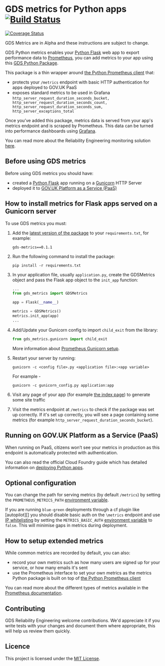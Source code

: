 # GDS metrics for Python apps [![Build Status](https://travis-ci.org/alphagov/gds_metrics_python.svg?branch=master)](https://travis-ci.org/alphagov/gds_metrics_python)
[![Coverage Status](https://coveralls.io/repos/github/alphagov/gds_metrics_python/badge.svg?branch=master)](https://coveralls.io/github/alphagov/gds_metrics_python?branch=master)

GDS Metrics are in Alpha and these instructions are subject to change.

GDS Python metrics enables your [Python Flask][] web app to export performance data to [Prometheus][], you can add metrics to your app using this [GDS Python Package][].

This package is a thin wrapper around [the Python Prometheus client][] that:

* protects your `/metrics` endpoint with basic HTTP authentication for apps deployed to GOV.UK PaaS
* exposes standard metrics to be used in Grafana
```http_server_request_duration_seconds_bucket, http_server_request_duration_seconds_count, http_server_request_duration_seconds_sum, http_server_exceptions_total```

Once you’ve added this package, metrics data is served from your app's metrics endpoint and is scraped by Prometheus. This data can be turned into performance dashboards using [Grafana][].

You can read more about the Reliability Engineering monitoring solution [here][].

## Before using GDS metrics

Before using GDS metrics you should have:

* created a [Python Flask][] app running on a [Gunicorn][] HTTP Server
* deployed it to [GOV.UK Platform as a Service (PaaS)][]

## How to install metrics for Flask apps served on a Gunicorn server

To use GDS metrics you must:

1. Add the [latest version of the package][] to your `requirements.txt`, for example:

    `gds-metrics==0.1.1`

2. Run the following command to install the package:

    `pip install -r requirements.txt`

3. In your application file, usually `application.py`, create the GDSMetrics object and pass the Flask app object to the `init_app` function:

    ```python
    ...
    from gds_metrics import GDSMetrics

    app = Flask(__name__)

    metrics = GDSMetrics()
    metrics.init_app(app)
    ...
    ```

4. Add/Update your Gunicorn config to import `child_exit` from the library:

    ```python
    from gds_metrics.gunicorn import child_exit
    ```

    More information about [Prometheus Gunicorn setup][].

5. Restart your server by running:

    `gunicorn -c <config file>.py <application file>:<app variable>`

    For example -

    `gunicorn -c gunicorn_config.py application:app`

6. Visit any page of your app (for example [the index page][]) to generate some site traffic

7. Visit the metrics endpoint at `/metrics` to check if the package was set up correctly. If it's set up correctly, you will see a page containing some metrics (for example `http_server_request_duration_seconds_bucket`).

## Running on GOV.UK Platform as a Service (PaaS)

When running on PaaS, citizens won’t see your metrics in production as this endpoint is automatically protected with authentication.

You can also read the official Cloud Foundry guide which has detailed information on [deploying Python apps][].

## Optional configuration

You can change the path for serving metrics (by default `/metrics`) by setting the `PROMETHEUS_METRICS_PATH` [environment variable][].

If you are running `blue-green` deployments through a cf plugin like [autopilot][] you should disable basic auth on the `\metrics` endpoint and use [IP whitelisting][] by setting the `METRICS_BASIC_AUTH` [environment variable][] to `false`. This will minimise gaps in metrics during deployment.

## How to setup extended metrics

While common metrics are recorded by default, you can also:

* record your own metrics such as how many users are signed up for your service, or how many emails it's sent
* use the Prometheus interface to set your own metrics as the metrics Python package is built on top of [the Python Prometheus client][]

You can read more about the different types of metrics available in the [Prometheus documentation][].

## Contributing

GDS Reliability Engineering welcome contributions. We'd appreciate it if you write tests with your changes and document them where appropriate, this will help us review them quickly.

## Licence

This project is licensed under the [MIT License][].

[Prometheus]: https://prometheus.io/
[GDS Python package]: https://pypi.org/project/gds-metrics/
[the Python Prometheus client]: https://pypi.python.org/pypi/prometheus_client
[Grafana]: https://grafana.com/
[here]: https://reliability-engineering.cloudapps.digital/#reliability-engineering
[Gunicorn]: http://gunicorn.org/
[Prometheus Gunicorn setup]: https://github.com/prometheus/client_python#multiprocess-mode-gunicorn
[Python Flask]: http://flask.pocoo.org/
[GOV.UK Platform as a Service (PaaS)]: https://www.cloud.service.gov.uk/
[latest version of the package]: https://pypi.org/project/gds-metrics/
[the index page]: http://localhost:5000/
[PaaS]: https://www.cloud.service.gov.uk/
[deploy a basic Python app]: https://docs.cloud.service.gov.uk/#deploy-a-django-app
[deploying Python apps]: https://docs.cloudfoundry.org/buildpacks/python/index.html
[environment variable]: https://docs.cloud.service.gov.uk/#environment-variables
[Prometheus documentation]: https://prometheus.io/docs/concepts/metric_types/
[MIT License]: https://github.com/alphagov/gds_metrics_python/blob/master/LICENSE
[IP whitelisting]: https://reliability-engineering.cloudapps.digital/manuals/monitor-paas-app-with-prometheus.html#ip-whitelist-your-app-metrics-endpoint
